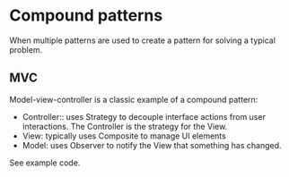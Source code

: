 # Compound patterns

When multiple patterns are used to create a pattern for solving a typical problem.

## MVC

Model-view-controller is a classic example of a compound pattern:

* Controller:: uses Strategy to decouple interface actions from user interactions. The Controller is the strategy for the View.
* View: typically uses Composite to manage UI elements
* Model: uses Observer to notify the View that something has changed.


See example code.
